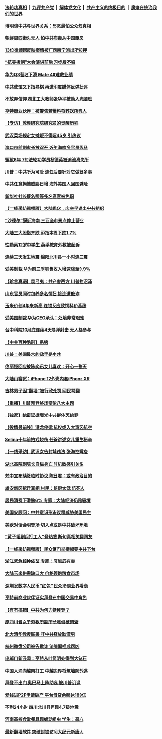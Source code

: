 ####  [法轮功真相](../../../../basic/blob/master/README.md?t=10240302) &nbsp;|&nbsp; [九评共产党](../../../../9ping.md/blob/master/README.md?t=10240302) &nbsp;|&nbsp; [解体党文化](../../../../jtdwh.md/blob/master/README.md?t=10240302)  &nbsp;|&nbsp; [共产主义的终极目的](../../../../gczydzjmd.md/blob/master/README.md?t=10240302) &nbsp;|&nbsp; [魔鬼在统治我们的世界](../../../../mgztzwmdsj.md/blob/master/README.md?t=10240302) 

#### [博明谈中共与世界关系：邪恶最怕公众知真相](../pages/nsc413/n12497540.md?t=10240302) 

#### [朝鲜周四街头无人 怕中共病毒从中国飘来](../pages/nsc413/n12497568.md?t=10240302) 

#### [13位律师因反映案情被广西南宁派出所扣押](../pages/nsc413/n12497543.md?t=10240302) 

#### [“抗美援朝”大会演讲前后 习步履不稳](../pages/nsc413/n12497426.md?t=10240302) 

#### [华为Q3营收下滑 Mate 40难救业绩](../pages/nsc413/n12497345.md?t=10240302) 

#### [中共使馆又下指导棋 再遭印度媒体反弹批评](../pages/nsc413/n12493612.md?t=10240302) 

#### [不放弃信仰 湖北工大教师张华平被劫入洗脑班](../pages/nsc413/n12496816.md?t=10240302) 

#### [亨特商业伙伴：被警告若爆料将葬送所有人](../pages/nsc413/n12497416.md?t=10240302) 

#### [【专访】敦煌研究院研究员的觉醒历程](../pages/nsc413/n12496954.md?t=10240302) 

#### [武汉菜场规定女摊贩不得超45岁 引热议](../pages/nsc413/n12497175.md?t=10240302) 

#### [海口市前副市长被双开 近年海南多官员落马](../pages/nsc413/n12496833.md?t=10240302) 

#### [冤狱6年 7旬法轮功学员杨德英被迫流离失所](../pages/nsc413/n12496514.md?t=10240302) 

#### [川普：中共所为可耻 连任后要针对它做很多事](../pages/nsc413/n12497060.md?t=10240302) 

#### [中共任意拘捕威胁日增 海外美国人回国避险](../pages/nsc413/n12497075.md?t=10240302) 

#### [新华社社长蔡名照等多名高官被免职](../pages/nsc413/n12496677.md?t=10240302) 

#### [【一线采访视频版】大陆民众：庆幸早退出中共组织](../pages/nsc413/n12496382.md?t=10240302) 

#### [“沙德尔”逼近海南 三亚全市景点停止营业](../pages/nsc413/n12496339.md?t=10240302) 

#### [大陆三大股指齐跌 沪指本周下跌1.7%](../pages/nsc413/n12496616.md?t=10240302) 

#### [性勒索12岁中学生 英孚教育外教被起诉](../pages/nsc413/n12496132.md?t=10240302) 

#### [连续三天发生地震 绵阳北川县一小时连三震](../pages/nsc413/n12496003.md?t=10240302) 

#### [受美制裁 华为前三季销售收入增速降至9.9%](../pages/nsc413/n12496029.md?t=10240302) 

#### [【珍言真语】袁弓夷：共产害西方 川普抽沼泽](../pages/nsc413/n12495476.md?t=10240302) 

#### [山东官员同时包养多名情妇 接连遭敲诈](../pages/nsc413/n12496467.md?t=10240302) 

#### [玉米价创4年来新高 连锁反应致饲料价高涨](../pages/nsc413/n12495191.md?t=10240302) 

#### [受美国制裁 华为CEO承认：处境非常艰难](../pages/nsc413/n12495404.md?t=10240302) 


#### [台中科院10月底连续4天导弹射击 无人机参与](../pages/nsc413/n12495732.md?t=10240302) 

#### [【中共百种酷刑】吊铐](../pages/nsc413/n12495099.md?t=10240302) 

#### [川普：美国最大的敌手是中共](../pages/nsc413/n12495501.md?t=10240302) 

#### [佟丽娅回应被陈奕迅女儿喜欢：开心一整天](../pages/nsc413/n12495383.md?t=10240302) 

#### [大陆山寨货：iPhone 12外壳内套iPhone XR](../pages/nsc413/n12495187.md?t=10240302) 

#### [吉林男子因“翻墙”被行政处罚 网民骂翻](../pages/nsc413/n12495184.md?t=10240302) 

#### [【重播】川普拜登终场辩论八大主题](../pages/nsc413/n12476064.md?t=10240302) 

#### [【独家】绝密证据曝光中共群体灭绝罪](../pages/nsc413/n12476368.md?t=10240302) 

#### [【役情最前线】港龙停运 航权或入大湾区航空](../pages/nsc413/n12494821.md?t=10240302) 

#### [Selina十年前拍戏烧伤 任爸讲述女儿重生秘辛](../pages/nsc413/n12494921.md?t=10240302) 

#### [【一线采访】武汉女告封城违法 张海控瞒疫](../pages/nsc413/n12495048.md?t=10240302) 

#### [湖北高院副院长自缢身亡 时机敏感引关注](../pages/nsc413/n12495004.md?t=10240302) 

#### [梵中宣布续签临时协议 陈日君：或有政治目的](../pages/nsc413/n12494839.md?t=10240302) 

#### [雄安新区拆迁真相 村民：赔偿太低 坑死人](../pages/nsc413/n12494927.md?t=10240302) 

#### [居民消费下滑逾6% 专家：大陆经济仍陷窘境](../pages/nsc413/n12494907.md?t=10240302) 

#### [美国安顾问：中共意识形态议程威胁美国民主](../pages/nsc413/n12494992.md?t=10240302) 

#### [美欧对话会明登场 切入点或是中共破坏环境](../pages/nsc413/n12494942.md?t=10240302) 

#### [“黄子韬剧组打工人”登热搜 断句真相笑翻网友](../pages/nsc413/n12494795.md?t=10240302) 

#### [【一线采访视频版】民众厦门举横幅要中共下台](../pages/nsc413/n12494596.md?t=10240302) 

#### [浙江紧急接种疫苗 专家：可能反有害](../pages/nsc413/n12494509.md?t=10240302) 

#### [大陆玉米供需缺口大 价格领跑粮食市场](../pages/nsc413/n12494651.md?t=10240302) 

#### [深圳发数字人民币“红包” 民众冷淡业界看衰](../pages/nsc413/n12494605.md?t=10240302) 

#### [亨特前商业伙伴证实拜登在中国交易中角色](../pages/nsc413/n12494740.md?t=10240302) 

#### [【有冇搞错】中共为何力挺拜登？](../pages/nsc413/n12494715.md?t=10240302) 

#### [原四川省女子劳教所副所长陈俊被调查](../pages/nsc413/n12492004.md?t=10240302) 

#### [北大清华教授联署 吁中共释放耿潇男](../pages/nsc413/n12494442.md?t=10240302) 

#### [杭州微盘公司被告欺诈 法院偏袒成帮凶](../pages/nsc413/n12494202.md?t=10240302) 

#### [电邮门新丑闻：亨特从叶简明处得到大钻石](../pages/nsc413/n12494300.md?t=10240302) 

#### [中国人涌向越南打工 中越边界将筑墙防外逃](../pages/nsc413/n12494395.md?t=10240302) 

#### [拜登不出门 奥巴马上阵助选 被川普讥讽](../pages/nsc413/n12493823.md?t=10240302) 

#### [爱钱进P2P申请破产 平台借贷余额达189亿](../pages/nsc413/n12493936.md?t=10240302) 

#### [不到24小时 四川北川县再现4.7级地震](../pages/nsc413/n12493182.md?t=10240302) 

#### [河南高校食堂餐具现蠕动蛆虫 学生：恶心](../pages/nsc413/n12493692.md?t=10240302) 

#### [最新翻墙软件 突破封锁访问大纪元新唐人](../pages/nsc413/n11971400.md?t=10240302) 

